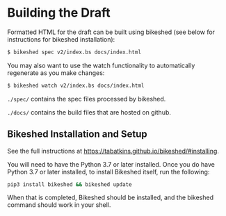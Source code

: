 # Building the Draft
Formatted HTML for the draft can be built using bikeshed (see below for instructions for bikeshed installation):

```bash
$ bikeshed spec v2/index.bs docs/index.html
```

You may also want to use the watch functionality to automatically regenerate as you make changes:

```bash
$ bikeshed watch v2/index.bs docs/index.html
```

`./spec/` contains the spec files processed by bikeshed.

`./docs/` contains the build files that are hosted on github.

## Bikeshed Installation and Setup
See the full instructions at https://tabatkins.github.io/bikeshed/#installing.

You will need to have the Python 3.7 or later installed. Once you do have Python 3.7 or later installed, to install Bikeshed itself, run the following:

```bash
pip3 install bikeshed && bikeshed update
```

When that is completed, Bikeshed should be installed, and the bikeshed command should work in your shell.